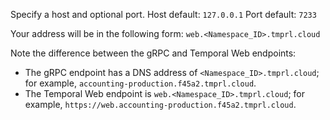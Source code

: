 Specify a host and optional port.
Host default: `127.0.0.1`
Port default: `7233`

Your address will be in the following form: `web.<Namespace_ID>.tmprl.cloud`

Note the difference between the gRPC and Temporal Web endpoints:

- The gRPC endpoint has a DNS address of `<Namespace_ID>.tmprl.cloud`; for example, `accounting-production.f45a2.tmprl.cloud`.
- The Temporal Web endpoint is `web.<Namespace_ID>.tmprl.cloud`; for example, `https://web.accounting-production.f45a2.tmprl.cloud`.
